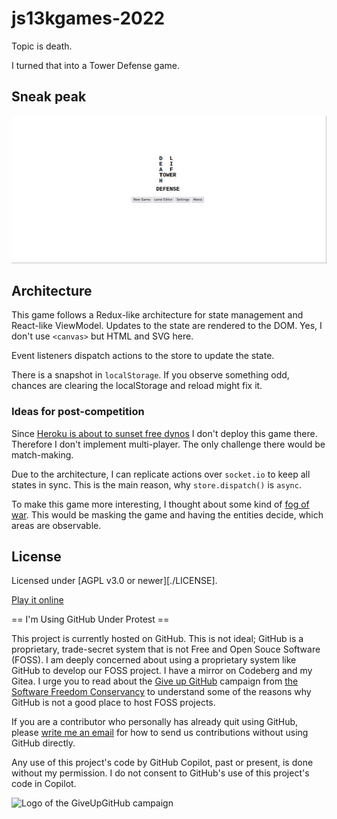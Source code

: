 # js13kgames-2022

Topic is death.

I turned that into a Tower Defense game.

## Sneak peak

![screenshot of the game from 19th August 2022](./journal/2022-08-19.png)

## Architecture

This game follows a Redux-like architecture for state management and React-like
ViewModel. Updates to the state are rendered to the DOM. Yes, I don't use
`<canvas>` but HTML and SVG here.

Event listeners dispatch actions to the store to update the state.

There is a snapshot in `localStorage`. If you observe something odd, chances
are clearing the localStorage and reload might fix it.

### Ideas for post-competition

Since
[Heroku is about to sunset free dynos](https://blog.heroku.com/next-chapter)
I don't deploy this game there. Therefore I don't implement multi-player.
The only challenge there would be match-making.

Due to the architecture, I can replicate actions over `socket.io` to keep all
states in sync. This is the main reason, why `store.dispatch()` is `async`.

To make this game more interesting, I thought about some kind of
[fog of war](https://en.wikipedia.org/wiki/Fog_of_war#In_video_games).
This would be masking the game and having the entities decide, which areas
are observable.

## License

Licensed under [AGPL v3.0 or newer][./LICENSE].

[Play it online](https://ryuno-ki.codeberg.page/js13kgames-2022/)

== I'm Using GitHub Under Protest ==

This project is currently hosted on GitHub. This is not ideal; GitHub is a
proprietary, trade-secret system that is not Free and Open Souce Software
(FOSS). I am deeply concerned about using a proprietary system like GitHub
to develop our FOSS project. I have a mirror on Codeberg and my Gitea.
I urge you to read about the [Give up GitHub](https://GiveUpGitHub.org)
campaign from [the Software Freedom Conservancy](https://sfconservancy.org) to
understand some of the reasons why GitHub is not a good place to host FOSS
projects.

If you are a contributor who personally has already quit using GitHub, please
[write me an email](mailto:andre.jaenisch@posteo.de) for how to send us
contributions without using GitHub directly.

Any use of this project's code by GitHub Copilot, past or present, is done
without my permission. I do not consent to GitHub's use of this project's
code in Copilot.

![Logo of the GiveUpGitHub campaign](https://sfconservancy.org/img/GiveUpGitHub.png)
